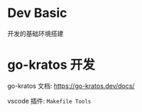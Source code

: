 # Dev Basic

开发的基础环境搭建

# go-kratos 开发

go-kratos 文档: https://go-kratos.dev/docs/

vscode 插件: `Makefile Tools`
